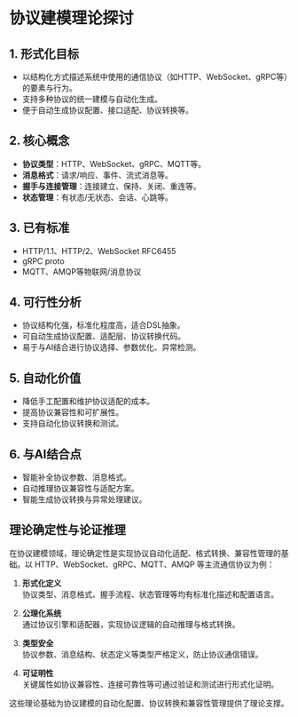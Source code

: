 # 协议建模理论探讨

## 1. 形式化目标

- 以结构化方式描述系统中使用的通信协议（如HTTP、WebSocket、gRPC等）的要素与行为。
- 支持多种协议的统一建模与自动化生成。
- 便于自动生成协议配置、接口适配、协议转换等。

## 2. 核心概念

- **协议类型**：HTTP、WebSocket、gRPC、MQTT等。
- **消息格式**：请求/响应、事件、流式消息等。
- **握手与连接管理**：连接建立、保持、关闭、重连等。
- **状态管理**：有状态/无状态、会话、心跳等。

## 3. 已有标准

- HTTP/1.1、HTTP/2、WebSocket RFC6455
- gRPC proto
- MQTT、AMQP等物联网/消息协议

## 4. 可行性分析

- 协议结构化强，标准化程度高，适合DSL抽象。
- 可自动生成协议配置、适配层、协议转换代码。
- 易于与AI结合进行协议选择、参数优化、异常检测。

## 5. 自动化价值

- 降低手工配置和维护协议适配的成本。
- 提高协议兼容性和可扩展性。
- 支持自动化协议转换和测试。

## 6. 与AI结合点

- 智能补全协议参数、消息格式。
- 自动推理协议兼容性与适配方案。
- 智能生成协议转换与异常处理建议。

## 理论确定性与论证推理

在协议建模领域，理论确定性是实现协议自动化适配、格式转换、兼容性管理的基础。以 HTTP、WebSocket、gRPC、MQTT、AMQP 等主流通信协议为例：

1. **形式化定义**  
   协议类型、消息格式、握手流程、状态管理等均有标准化描述和配置语言。

2. **公理化系统**  
   通过协议引擎和适配器，实现协议逻辑的自动推理与格式转换。

3. **类型安全**  
   协议参数、消息结构、状态定义等类型严格定义，防止协议通信错误。

4. **可证明性**  
   关键属性如协议兼容性、连接可靠性等可通过验证和测试进行形式化证明。

这些理论基础为协议建模的自动化配置、协议转换和兼容性管理提供了理论支撑。
